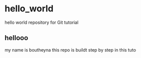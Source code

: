 # hello_world
hello world repository for Git tutorial
## hellooo
my name is boutheyna 
this repo is buildt step by step in this tuto 

